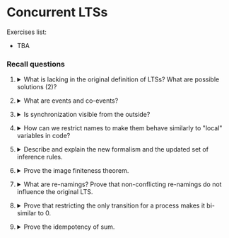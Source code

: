# Concurrent LTSs

Exercises list:
- TBA

### Recall questions 

1. <details markdown=1><summary markdown="span"> What is lacking in the original definition of LTSs? What are possible solutions (2)? </summary>
    
    \
    The current LTS model lacks:
    - ==simultaneous execution of processes==
    - ==inter-process interaction==

	We can fix this using:
	- ==parallel composition + interleaving semantics==
	- ==producer/consumer paradigm==

</details>

2. <details markdown=1><summary markdown="span"> What are events and co-events?</summary>
    
    \
	Given a set of names ==$N$ that denotes events==:
	- ==$a \in N$ denotes the consumption of event $a$==
	- ==$\bar{a} \in A$ denotes the production of event $a$==

	==$a,\bar{a}$ are two complementary actions== used by $p_i$'s to ==synch on action $a$==
   
</details>

3. <details markdown=1><summary markdown="span"> Is synchronization visible from the outside?</summary>
    
    \
    No, it only ==produces an event that we denote with $\tau$.==

	The set of ==possible action thus becomes $A = N \cup \bar{N} \cup \{\tau\}$==

   
</details>

4. <details markdown=1><summary markdown="span"> How can we restrict names to make them behave similarly to "local" variables in code? </summary>
    
    \
    We use the ==restriction operator $P/a$ to restrict the scope of name $a$ to process $P$.==

   
</details>

5. <details markdown=1><summary markdown="span"> Describe and explain the new formalism and the updated set of inference rules. </summary>
    
    \
    New formalism: ![](../../../static/CS/clts1.png)

	New inference rules: ![](../../../static/CS/clts2.png)

   
</details>

6. <details markdown=1><summary markdown="span"> Prove the image finiteness theorem. </summary>
    
    \
	Image finitess theorem (i.e. ==inference tree height is limited==): 
	![](../../../static/CS/clts3.png) ![](../../../static/CS/clts4.png) ![](../../../static/CS/clts5.png)
   
</details>

7. <details markdown=1><summary markdown="span"> What are re-namings? Prove that non-conflicting re-namings do not influence the original LTS.</summary>
    
    \
    Renamings are ==functions $\sigma \ : N \to N$== (i.e. that change names).
    We let:
    - $\sigma(\bar{a}) = \bar{\sigma(a)}$
    - $\sigma(\tau) = \tau$

	The rules are applied as follows: ![](../../../static/CS/clts6.png)

	We can then prove the following theorem: ![](../../../static/CS/clts7.png) ![](../../../static/CS/clts8.png)
   
</details>

8. <details markdown=1><summary markdown="span"> Prove that restricting the only transition for a process makes it bi-similar to 0. </summary>
    
    \
	Proof: ![](../../../static/CS/clts9.png)
   
</details>

9. <details markdown=1><summary markdown="span"> Prove the idempotency of sum. </summary>
    
    \
	Proof: ![](../../../static/CS/clts10.png)
   
</details>